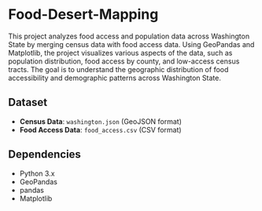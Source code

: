 # Food-Desert-Mapping
This project analyzes food access and population data across Washington State by merging census data with food access data. Using GeoPandas and Matplotlib, the project visualizes various aspects of the data, such as population distribution, food access by county, and low-access census tracts. The goal is to understand the geographic distribution of food accessibility and demographic patterns across Washington State.

## Dataset

- **Census Data**: `washington.json` (GeoJSON format)
- **Food Access Data**: `food_access.csv` (CSV format)

## Dependencies

- Python 3.x
- GeoPandas
- pandas
- Matplotlib
